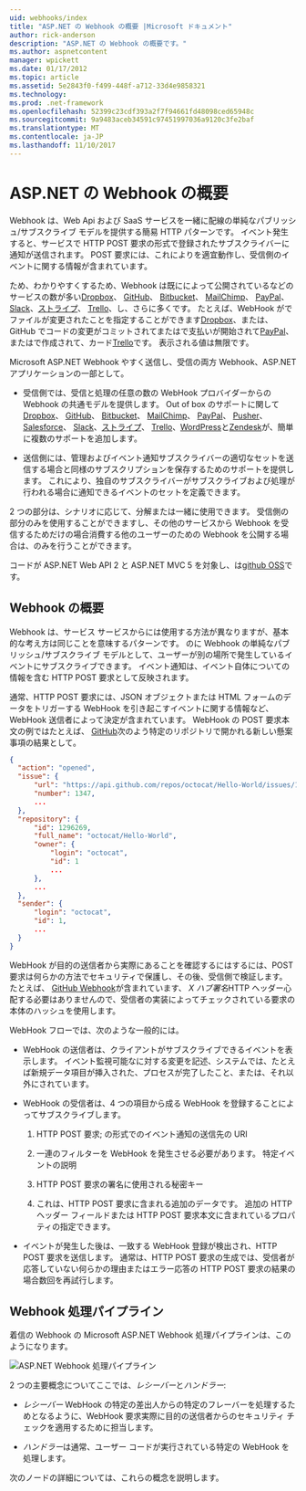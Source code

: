 ```yaml
---
uid: webhooks/index
title: "ASP.NET の Webhook の概要 |Microsoft ドキュメント"
author: rick-anderson
description: "ASP.NET の Webhook の概要です。"
ms.author: aspnetcontent
manager: wpickett
ms.date: 01/17/2012
ms.topic: article
ms.assetid: 5e2843f0-f499-448f-a712-33d4e9858321
ms.technology: 
ms.prod: .net-framework
ms.openlocfilehash: 52399c23cdf393a2f7f94661fd48098ced65948c
ms.sourcegitcommit: 9a9483aceb34591c97451997036a9120c3fe2baf
ms.translationtype: MT
ms.contentlocale: ja-JP
ms.lasthandoff: 11/10/2017
---
```

# <a name="aspnet-webhooks-overview"></a>ASP.NET の Webhook の概要

Webhook は、Web Api および SaaS サービスを一緒に配線の単純なパブリッシュ/サブスクライブ モデルを提供する簡易 HTTP パターンです。 イベント発生すると、サービスで HTTP POST 要求の形式で登録されたサブスクライバーに通知が送信されます。 POST 要求には、これによりを適宜動作し、受信側のイベントに関する情報が含まれています。

ため、わかりやすくするため、Webhook は既にによって公開されているなどのサービスの数が多い[Dropbox](http://dropbox.com/)、 [GitHub](http://www.github.com/)、 [Bitbucket](https://bitbucket.org/)、 [MailChimp](http://www.mailchimp.com/)、 [PayPal](http://www.paypal.com/)、 [Slack](http://www.slack.com)、[ストライプ](http://www.stripe.com)、 [Trello](http://www.trello.com/)、し、さらに多くです。 たとえば、WebHook がでファイルが変更されたことを指定することができます[Dropbox](http://dropbox.com/)、または、GitHub でコードの変更がコミットされてまたはで支払いが開始されて[PayPal](http://www.paypal.com/)、またはで作成されて、カード[Trello](http://www.trello.com/)です。 表示される値は無限です。

Microsoft ASP.NET Webhook やすく送信し、受信の両方 Webhook、ASP.NET アプリケーションの一部として。

* 受信側では、受信と処理の任意の数の WebHook プロバイダーからの Webhook の共通モデルを提供します。 Out of box のサポートに関して[Dropbox](http://dropbox.com/)、 [GitHub](http://www.github.com/)、 [Bitbucket](https://bitbucket.org/)、 [MailChimp](http://www.mailchimp.com/)、 [PayPal](http://www.paypal.com/)、 [Pusher](http://www.pusher.com)、 [Salesforce](http://www.salesforce.com)、 [Slack](http://www.slack.com)、[ストライプ](http://www.stripe.com)、 [Trello](http://www.trello.com/)、[WordPress](http://www.wordpress.com)と[Zendesk](https://www.zendesk.com/)が、簡単に複数のサポートを追加します。

* 送信側には、管理およびイベント通知サブスクライバーの適切なセットを送信する場合と同様のサブスクリプションを保存するためのサポートを提供します。 これにより、独自のサブスクライバーがサブスクライブおよび処理が行われる場合に通知できるイベントのセットを定義できます。

2 つの部分は、シナリオに応じて、分解または一緒に使用できます。 受信側の部分のみを使用することができますし、その他のサービスから Webhook を受信するためだけの場合消費する他のユーザーのための Webhook を公開する場合は、のみを行うことができます。

コードが ASP.NET Web API 2 と ASP.NET MVC 5 を対象し、は[github OSS](https://github.com/aspnet/WebHooks)です。

## <a name="webhooks-overview"></a>Webhook の概要

Webhook は、サービス サービスからには使用する方法が異なりますが、基本的な考え方は同じことを意味するパターンです。 のに Webhook の単純なパブリッシュ/サブスクライブ モデルとして、ユーザーが別の場所で発生しているイベントにサブスクライブできます。 イベント通知は、イベント自体についての情報を含む HTTP POST 要求として反映されます。

通常、HTTP POST 要求には、JSON オブジェクトまたは HTML フォームのデータをトリガーする WebHook を引き起こすイベントに関する情報など、WebHook 送信者によって決定が含まれています。 WebHook の POST 要求本文の例ではたとえば、 [GitHub](http://www.github.com/)次のよう特定のリポジトリで開かれる新しい懸案事項の結果として。

```json
{
  "action": "opened",
  "issue": {
      "url": "https://api.github.com/repos/octocat/Hello-World/issues/1347",
      "number": 1347,
      ...
  },
  "repository": {
      "id": 1296269,
      "full_name": "octocat/Hello-World",
      "owner": {
          "login": "octocat",
          "id": 1
          ...
      },
      ...
  },
  "sender": {
      "login": "octocat",
      "id": 1,
      ...
  }
}
```

WebHook が目的の送信者から実際にあることを確認するにはするには、POST 要求は何らかの方法でセキュリティで保護し、その後、受信側で検証します。 たとえば、 [GitHub Webhook](https://developer.github.com/webhooks/)が含まれています、 *X ハブ署名*HTTP ヘッダー心配する必要はありませんので、受信者の実装によってチェックされている要求の本体のハッシュを使用します。

WebHook フローでは、次のような一般的には。

* WebHook の送信者は、クライアントがサブスクライブできるイベントを表示します。 イベント監視可能なに対する変更を記述、システムでは、たとえば新規データ項目が挿入された、プロセスが完了したこと、または、それ以外にされています。

* WebHook の受信者は、4 つの項目から成る WebHook を登録することによってサブスクライブします。

     1. HTTP POST 要求; の形式でのイベント通知の送信先の URI

     2. 一連のフィルターを WebHook を発生させる必要があります。 特定イベントの説明

     3. HTTP POST 要求の署名に使用される秘密キー

     4. これは、HTTP POST 要求に含まれる追加のデータです。 追加の HTTP ヘッダー フィールドまたは HTTP POST 要求本文に含まれているプロパティの指定できます。

* イベントが発生した後は、一致する WebHook 登録が検出され、HTTP POST 要求を送信します。 通常は、HTTP POST 要求の生成では、受信者が応答していない何らかの理由またはエラー応答の HTTP POST 要求の結果の場合数回を再試行します。

## <a name="webhooks-processing-pipeline"></a>Webhook 処理パイプライン

着信の Webhook の Microsoft ASP.NET Webhook 処理パイプラインは、このようになります。

![ASP.NET Webhook 処理パイプライン](_static/WebHookReceivers.png)

2 つの主要概念についてここでは、*レシーバー*と*ハンドラー*:

* *レシーバー* WebHook の特定の差出人からの特定のフレーバーを処理するためとなるように、WebHook 要求実際に目的の送信者からのセキュリティ チェックを適用するために担当します。

* *ハンドラー*は通常、ユーザー コードが実行されている特定の WebHook を処理します。

次のノードの詳細については、これらの概念を説明します。
